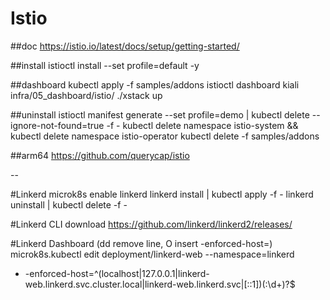 # Istio
##doc
https://istio.io/latest/docs/setup/getting-started/

##install
istioctl install  --set profile=default -y

##dashboard
kubectl apply -f samples/addons
istioctl dashboard kiali
infra/05_dashboard/istio/ ./xstack up

##uninstall
istioctl manifest generate --set profile=demo | kubectl delete --ignore-not-found=true -f -
kubectl delete namespace istio-system &&  kubectl delete namespace istio-operator
kubectl delete -f samples/addons

##arm64
https://github.com/querycap/istio

--


#Linkerd
microk8s enable linkerd
linkerd install | kubectl apply -f -
linkerd uninstall | kubectl delete -f -

#Linkerd CLI download
https://github.com/linkerd/linkerd2/releases/

#Linkerd Dashboard (dd remove line, O insert -enforced-host=)
microk8s.kubectl edit deployment/linkerd-web --namespace=linkerd
- -enforced-host=^(localhost|127\.0\.0\.1|linkerd-web\.linkerd\.svc\.cluster\.local|linkerd-web\.linkerd\.svc|\[::1\])(:\d+)?$

